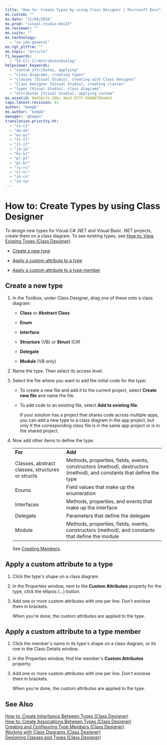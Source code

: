 ```yaml
---
title: "How to: Create Types by using Class Designer | Microsoft Docs"
ms.custom: ""
ms.date: "11/04/2016"
ms.prod: "visual-studio-dev15"
ms.reviewer: ""
ms.suite: ""
ms.technology: 
  - "vs-ide-general"
ms.tgt_pltfrm: ""
ms.topic: "article"
f1_keywords: 
  - "VS.Clr.ClrAttributesDialog"
helpviewer_keywords: 
  - "custom attributes, applying"
  - "class diagrams, creating types"
  - "classes [Visual Studio], creating with Class Designer"
  - "Class Designer [Visual Studio], creating classes"
  - "types [Visual Studio], class diagrams"
  - "attributes [Visual Studio], applying custom"
ms.assetid: 94458c31-28bc-40e2-9737-85868788a0e5
caps.latest.revision: 41
author: "kempb"
ms.author: "kempb"
manager: "ghogen"
translation.priority.ht: 
  - "cs-cz"
  - "de-de"
  - "es-es"
  - "fr-fr"
  - "it-it"
  - "ja-jp"
  - "ko-kr"
  - "pl-pl"
  - "pt-br"
  - "ru-ru"
  - "tr-tr"
  - "zh-cn"
  - "zh-tw"
---
```

# How to: Create Types by using Class Designer
To design new types for Visual C# .NET and Visual Basic .NET projects, create them on a class diagram. To see existing types, see [How to: View Existing Types (Class Designer)](../ide/how-to-view-existing-types-class-designer.md).  
  
-   [Create a new type](#CreateType)  
  
-   [Apply a custom attribute to a type](#CustAttributeType)  
  
-   [Apply a custom attribute to a type member](#CustAttributeMember)  
  
##  <a name="CreateType"></a> Create a new type  
  
1.  In the Toolbox, under Class Designer, drag one of these onto a class diagram:  
  
    -   **Class** or **Abstract Class**  
  
    -   **Enum**  
  
    -   **Interface**  
  
    -   **Structure** (VB) or **Struct** (C#)  
  
    -   **Delegate**  
  
    -   **Module** (VB only)  
  
2.  Name the type. Then select its access level.  
  
3.  Select the file where you want to add the initial code for the type:  
  
    -   To create a new file and add it to the current project, select **Create new file** and name the file.  
  
    -   To add code to an existing file, select **Add to existing file**.  
  
         If your solution has a project that shares code across multiple apps, you can add a new type to a class diagram in the app project, but only if the corresponding class file is in the same app project or is in the shared project.  
  
4.  Now add other items to define the type:  
  
    |||  
    |-|-|  
    |**For**|**Add**|  
    |Classes, abstract classes, structures or structs|Methods, properties, fields, events, constructors (method), destructors (method), and constants that define the type|  
    |Enums|Field values that make up the enumeration|  
    |Interfaces|Methods, properties, and events that make up the interface|  
    |Delegate|Parameters that define the delegate|  
    |Module|Methods, properties, fields, events, constructors (method), and constants that define the module|  
  
     See [Creating Members](../ide/creating-and-configuring-type-members-class-designer.md#CreateMembers).  
  
##  <a name="CustAttributeType"></a> Apply a custom attribute to a type  
  
1.  Click the type's shape on a class diagram.  
  
2.  In the Properties window, next to the **Custom Attributes** property for the type, click the ellipsis (…) button.  
  
3.  Add one or more custom attributes with one per line. Don't enclose them in brackets.  
  
     When you're done, the custom attributes are applied to the type.  
  
##  <a name="CustAttributeMember"></a> Apply a custom attribute to a type member  
  
1.  Click the member's name in its type's shape on a class diagram, or its row in the Class Details window.  
  
2.  In the Properties window, find the member's **Custom Attributes** property.  
  
3.  Add one or more custom attributes with one per line. Don't enclose them in brackets.  
  
     When you're done, the custom attributes are applied to the type.  
  
## See Also  
 [How to: Create Inheritance Between Types (Class Designer)](../ide/how-to-create-inheritance-between-types-class-designer.md)   
 [How to: Create Associations Between Types (Class Designer)](../ide/how-to-create-associations-between-types-class-designer.md)   
 [Creating and Configuring Type Members (Class Designer)](../ide/creating-and-configuring-type-members-class-designer.md)   
 [Working with Class Diagrams (Class Designer)](../ide/working-with-class-diagrams-class-designer.md)   
 [Designing Classes and Types (Class Designer)](../ide/designing-classes-and-types-class-designer.md)
